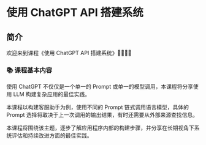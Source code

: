 # 使用 ChatGPT API 搭建系统

## 简介

欢迎来到课程《使用 ChatGPT API 搭建系统》👏🏻👏🏻

### 📚 课程基本内容

使用 ChatGPT 不仅仅是一个单一的 Prompt 或单一的模型调用，本课程将分享使用 LLM 构建复杂应用的最佳实践。

本课程以构建客服助手为例，使用不同的 Prompt 链式调用语言模型，具体的 Prompt 选择将取决于上一次调用的输出结果，有时还需要从外部来源查找信息。

本课程将围绕该主题，逐步了解应用程序内部的构建步骤，并分享在长期视角下系统评估和持续改进方面的最佳实践。
